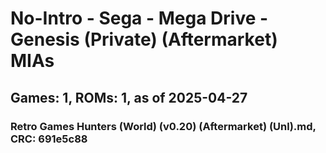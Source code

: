 # No-Intro - Sega - Mega Drive - Genesis (Private) (Aftermarket) MIAs
## Games: 1, ROMs: 1, as of 2025-04-27

### Retro Games Hunters (World) (v0.20) (Aftermarket) (Unl).md, CRC: 691e5c88
